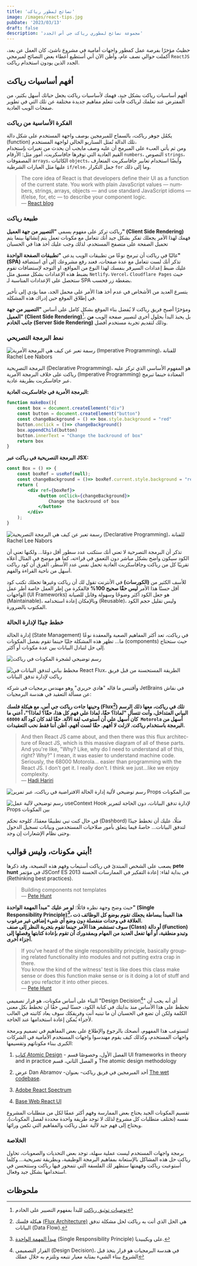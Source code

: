 ```yaml
---
title: 'نصائح لمطور رياكت'
image: /images/react-tips.jpg
pubDate: '2023/03/13'
draft: false
description: 'مجموعة نصائح لمطوري رياكت جي أس الجدد'
---
```


حظيتُ مؤخرًا بفرصة عمل كمطور واجهات أمامية في مشروع ناشئ، كان العمل عن بعد، أكملت
حوالي نصف عام، وأظن الآن أني أستطيع أعطاء بعض النصائح لمبرمجي `ReactJS` الجدد الذين يودون استخدام رياكت.

## أفهم أساسيات رياكت
أفهم أساسيات رياكت بشكل جيد، فهمك لأساسيات رياكت يجعل حياتك أسهل بكثير، من المفترض عند تعلمك لرياكت فأنت تتعلم مفاهيم جديدة مختلفة عن تلك التي في تطوير صفحات الويب العادية.

### الفكرة الأساسية من رياكت
يكمُل جوهر رياكت، بالسماح للمبرمجين بوصف واجهة المستخدم على شكل دالة (function) تلك الدالة تُمثل السناريو الحالي لواجهة المستخدم، <br />
ومن ثم يأتي العبء على المبرمج أن عليه وصف مايجب أن يحدث من تغيرات بإستخدام القيم العادية التي توفرها جافاسكربت، أمور مثل: الأرقام `numbers`، النصوص `strings`، المصفوفات `arrays`، الكائنات `objects`، وأيضًا استخدام تعابير جافاسكربت المتعارف عليها مثل العبارات الشرطية `if/else`، جمل التكرار `for` وما إلى ذلك.

<div lang="en">

>The core idea of React is that developers define their UI as a function of the current state. You work with plain JavaScript values — numbers, strings, arrays, objects — and use standard JavaScript idioms — if/else, for, etc — to describe your component logic.
> <br /> — [React blog](https://react.dev/blog/2023/03/22/react-labs-what-we-have-been-working-on-march-2023)

</div>

### طبيعة رياكت
رياكت تركز على مفهوم يسمى **"التصيير من جهة العميل" (Client Side Rendering)**
فهمك لهذا الأمر يجعلك تفكر بشكل جيد أنك تتعامل مع مكونات تعمل يتم إنشائها بينما يتم تحميل الصفحة على متصفح المستخدم، لذلك وجب عليك أخذ هذا في الحسبان

غالبًا في رياكت أن تبرمج نوعًا من تطبيقات الويب يدعى **"تطبيقات الصفحة الواحدة" (SPA)**
تذكر أنك لست تتعامل مع عدة صفحات، 
فعند رفع مشروعك إلى أي استضافة عليك ضبط إعدادات السيرفر بنفسك لهذا النوع من المواقع، او التوجه لإستضافات تقوم بضبط هذه الإعدادات بشكل مسبق مثل `Netlify`، `Vercel`، `Cloudflare Pages` حيث ستحصل على الإعدادات المناسبة لـ SPA بضغطة زر فحسب.

يتسرع العديد من الأشخاص في عدم 
أخذ هذا الأمر على محمل الجد، مما يؤدي إلى تأخير في إطلاق الموقع حين إدراك هذه المشكلة.

ومؤخرًا أصبح فريق رياكت لا يُفضل بناء الموقع بشكل كامل على أساس **"التصيير من جهة العميل" (Client Side Rendering)**[^0]، بل يحبذ البدأ بحلول أخرى لتصيير صفحة الويب 
**من جانب الخادم (Server Side Rendering)** وذلك لتقديم تجربة مستخدم أفضل.

### نمط البرمجة التصريحي
![رسمة تعبر عن كيف هي البرمجة الأمرية (Imperative Programming)، للفنانة Rachel Lee Nabors](https://react.dev/images/docs/illustrations/i_imperative-ui-programming.png)

البرمجة التصريحية (Declarative Programming)، هو المفهوم الأساسي الذي تركز عليه رياكت على خلاف البرمجة الأمرية (Imperative Programming) المعتادة حينما تبرمج عبر جافاسكربت بطريقة عادية.

**البرمجة الأمرية في جافاسكربت العادية:**
```js
function makeBox(){
    const box = document.createElement("div")
    const button = document.createElement("button")
    const changeBackground = () => box.style.background = "red"
    button.onclick = ()=> changeBackground()
    box.appendChild(button)
    button.innerText = "Change the backround of box"
    return box
}
```

**البرمجة التصريحية في رياكت عبر JSX:**
```jsx
const Box = () => {
    const boxRef = useRef(null);
    const changeBackground = ()=> boxRef.current.style.background = "red";
    return (
        <div ref={boxRef}>
            <button onClick={changeBackground}>
                Change the backround of box
            </button>
        </div>
    );
}

```

![رسمة تعبر عن كيف هي البرمجة التصريحية (Declarative Programming)، للفنانة Rachel Lee Nabors](https://react.dev/images/docs/illustrations/i_declarative-ui-programming.png)

تذكر أن البرمجة التصرحية لا تعني أنك ستكتب عدد سطور أقل دومًا... ولكنها تعني أن الكود
سيكون واضح بشكل مباشر دون التعمق في قراءته، كما هو موضح في المثال أعلاه تقريبًا كل من
رياكت وجافاسكربت العادية تحمل نفس عدد الأسطر، الفرق أن كود رياكت أسهل من ناحية القراءة والفهم.


للأسف الكثير من **(الكورسات)** في الأنترنت تقول لك أن رياكت وغيرها تجعلك تكتب كود أقل
حسنًا هذا الأمر **ليس حقًا صحيح 100%** فالفكرة من إطر العمل خاصة أطر عمل الواجهات (UI Frameworks) 
هو جعل الكود أكثر وضوحًا وسهولة وقابل للصيانة (Maintainable)،
وبالإمكان إعادة استخدامه (Reusable)،
وليس تقليل حجم الكود المكتوب بالضرورة.

### خطط جيدًا لإدارة الحالة
إدارة الحالة (State Management) في رياكت، تعد أكثر المفاهيم الصعبة والمعقدة نوعًا ما...
تظهر هذه المشكلة جليًا حينما تقوم بفصل المكونات (components) حيث ستحتاج إلى 
حل لتبادل البيانات بين عدة مكونات أو أكثر.

![رسم توضيحي لشجرة المكونات في رياكت](https://react.dev/_next/image?url=%2Fimages%2Fdocs%2Fdiagrams%2Fpreserving_state_dom_tree.png&w=1920&q=75)

![مخطط بياني لتدفق البيانات في React Flux، الطريقة المستحسنة من قبل فريق رياكت لإدارة تدفق البيانات](https://legacy.reactjs.org/static/b4643456a3de61c8352415a6fc171876/78612/flux-diagram.png)

وأقتبس ما قاله "هادي حريري" وهو مهندس برمجيات في شركة JetBrains في نقاش عن مسألة التعقيد في هندسة البرمجيات:

**وحينها جاءت رياكت جي أس، مع هيكلة فلسك (Flux[^1]) تلك في رياكت، معها ذلك الرسم البياني المتداخل، وأنت تتسأل 
"لماذا؟ حقًا، لماذا علي فهم كل هذا، حقًا؟ لماذا؟"، أعني ما كان أسهل علي أن أستوعب لغة الآلة. حقًا
لقد كان كود آلة `68000 Motorola` أسهل من البرمجة باستخدام رياكت. لازلت لا أفهم. حقًا لست أفهم، أظن أننا فقط نحب التعقيدات.**
<div lang="en">

> And then React JS came about, and then there was this flux architecture of React JS, which is this massive diagram of all of these parts. <br/> And you're like, "Why? Like, why do I need to understand all of this, right? Why?" I mean, it was easier to understand machine code. Seriously, the 68000 Motorola... easier than programming with the React JS. I don't get it. I really don't. I think we just...like we enjoy complexity. 
> <br/> — [Hadi Hariri](https://youtu.be/P7CfWtR-ECk?t=2117)

</div>

![رسم توضيحي لألية إدارة الحالة الافتراضية في رياكت، عبر تمرير Props بين المكونات](https://react.dev/_next/image?url=%2Fimages%2Fdocs%2Fdiagrams%2Fpassing_data_prop_drilling.png&w=1920&q=75)

![رسم توضيحي لآلية عمل useContext Hook لإدارة تدفق البيانات، دون الحاجة لتمرير Props بين المكونات](https://react.dev/_next/image?url=%2Fimages%2Fdocs%2Fdiagrams%2Fpassing_data_context_far.png&w=1920&q=75)

في حال كنت تبي تطبيقًا معقدًا، كلوحة تحكم (Dashbord) مثلًا، عليك أن تخطط جيدًا لتدفق البيانات...
خاصةً فيما يتعلق بأمور صلاحيات المستخدمين وبيانات تسجيل الدخول وحتى نظام الإشعارات إن وجد.

## أبني مكونات، وليس قوالب!
يصعب على الشخص المبتدئ في رياكت أستيعاب وفهم هذه النصيحة،
وقد ذكرها **pete hunt** في مؤتمر JSConf ES 2013 في بداية لقاء: 
إعادة التفكير في الممارسات الحسنة (Rethinking best practices).


<div lang="en">

> Building components not templates
> <br/> — [Pete Hunt](https://youtu.be/x7cQ3mrcKaY?t=128)

</div>

حيث وضح وجهة نظره قائلًا: **لو مر عليك "مبدأ المهمة الواحدة" (Single Responsibility Principle)[^2]،
هذا المبدأ ببساطة يجعلك تقوم بوضع كل الوظائف ذت العلاقة في وحدات منفصلة دون وضع أي شيء إضافي غير مرغوب.
<br>
سوف تستشعر هذا الأمر حينما تقوم بتجربة النظر إلى صنف (Class) أو دالة (Function) وتبدو
منطقية، أو أنها تفعل العديد من المهام وبمقدورك أن تقوم بإعادة كتابتها وفصلها إلى أجزاء أخرى.**

<div lang="en">

> If you've heard of the single responsibility principle, basically grouping related functionality into modules and not putting extra crap in there.<br/>
You know the kind of the witness' test is like does this class make sense or does this function make sense or is it doing a lot of stuff and can you refactor it into other pieces.
> <br/> — [Pete Hunt](https://youtu.be/x7cQ3mrcKaY?t=163)

</div>

البناء على أساس مكونات، هو قرار تصميمي "Design Decision[^3]" أي أنه يجب أن تخطط على هذا 
الأساس منذ بدايتك في كتابة الكود، حسنًا ليس حقًا أن تخطط بكل معنى الكلمة ولكن أن تضع في الحسبان
أن ما تبنيه أنت وفريقكك سوف يعاد كاتبته في الغالب لأجزاء يُمكن إعادة استخدامها عند الحاجة.


لتستوعب هذا المفهوم، 
أنصحك بالرجوع والإطلاع على بعض المفاهيم في تصميم وبرمجة واجهات المستخدم، وكذلك كيف يقوم مهندسوا واجهات المستخدم الأمامية في الشركات الكبرى ببناء مكوناتهم وتقسيمها:

1. [كتاب Atomic Design](https://atomicdesign.bradfrost.com/table-of-contents/) - الفصل الأول، وخصوصًا قسم UI frameworks in theory and in  practice و الفصل الثاني، قسم The atomic design methodology

2. عرض Dan Abramov -أحد المبرمجين في فريق رياكت- بعنوان [The wet codebase](https://youtu.be/17KCHwOwgms).

3. [Adobe React Spectrum](https://react-spectrum.adobe.com/)

4. [Base Web React UI](https://baseweb.design/)


تقسيم المكونات الجيد يحتاج بعض الممارسة وفهم أكثر عمقًا لكل من متطلبات المشروع نفسه (تختلف متطلبات كل مشروع لذلك لا توجد طريقة واحدة محددة لفصل المكونات)، ويحتاج إلى فهم جيد لآلية عمل رياكت والمفاهيم التي تكمن ورائها.

### الخلاصة
برمجة واجهات المستخدم ليست عملية سهلة، توجد بعض التحديات والصعوبات، تحاول رياكت حل هذه المشاكل
بالإستعانة بمفاهيم البرمجة الوظيفية، وبطريقة تصريحية... وكلما أستوعبت رياكت وفهمتها ستظهر لك
الفلسفة التي تتمحور فيها رياكت وستتحسن في استخدامها بشكل جيد وفعال.

## ملحوظات
[^0]: [توصيات توثيق رياكت](https://react.dev/learn/start-a-new-react-project#production-grade-react-frameworks) للبدأ بمفهوم التصيير على الخادم
[^1]: هيكلة فلسك [(Flux Architecture)](https://reactjs.org/blog/2014/05/06/flux.html) هي الحل الذي أتت به رياكت لحل مشكلة تدفق البيانات (Data Flow).

[^2]: [مبدأ المهمة الواحدة](https://ar.wikipedia.org/wiki/%D9%85%D8%A8%D8%AF%D8%A3_%D8%A7%D9%84%D9%85%D9%87%D9%85%D8%A9_%D8%A7%D9%84%D9%88%D8%A7%D8%AD%D8%AF%D8%A9) (Single Responsibility Principle) على ويكيبيديا.

[^3]: القرار التصميمي (Design Decision)، في هندسة 
البرمجيات هو قرار يتخذ قبل الشروع ببناء الشيء بمثابة معيار تتبعه وتلتزم به خلال عملك